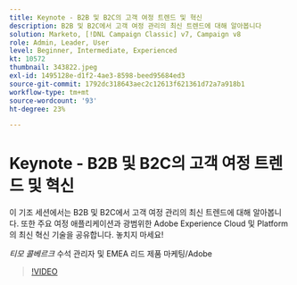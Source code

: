 ```yaml
---
title: Keynote - B2B 및 B2C의 고객 여정 트렌드 및 혁신
description: B2B 및 B2C에서 고객 여정 관리의 최신 트렌드에 대해 알아봅니다
solution: Marketo, [!DNL Campaign Classic] v7, Campaign v8
role: Admin, Leader, User
level: Beginner, Intermediate, Experienced
kt: 10572
thumbnail: 343822.jpeg
exl-id: 1495128e-d1f2-4ae3-8598-beed95684ed3
source-git-commit: 1792dc318643aec2c12613f621361d72a7a918b1
workflow-type: tm+mt
source-wordcount: '93'
ht-degree: 23%

---
```


# Keynote - B2B 및 B2C의 고객 여정 트렌드 및 혁신

이 기조 세션에서는 B2B 및 B2C에서 고객 여정 관리의 최신 트렌드에 대해 알아봅니다. 또한 주요 여정 애플리케이션과 광범위한 Adobe Experience Cloud 및 Platform의 최신 혁신 기술을 공유합니다. 놓치지 마세요!

*티모 콜베르크* 수석 관리자 및 EMEA 리드 제품 마케팅/Adobe

>[!VIDEO](https://video.tv.adobe.com/v/343822/?quality=12&learn=on)
